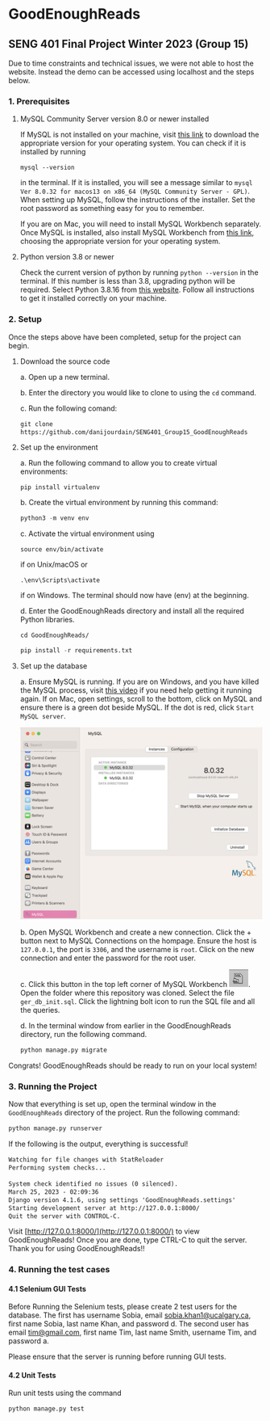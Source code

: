# GoodEnoughReads

## SENG 401 Final Project Winter 2023 (Group 15)

Due to time constraints and technical issues, we were not able to host the website. Instead the demo can be accessed using localhost and the steps below.

### 1. Prerequisites

1. MySQL Community Server version 8.0 or newer installed

    If MySQL is not installed on your machine, visit [this link](https://dev.mysql.com/downloads/mysql/) to download the appropriate version for your operating system. You can check if it is installed by running

    ```terminal
    mysql --version
    ```

    in the terminal. If it is installed, you will see a message similar to `mysql  Ver 8.0.32 for macos13 on x86_64 (MySQL Community Server - GPL)`. When setting up MySQL, follow the instructions of the installer. Set the root password as something easy for you to remember.

    If you are on Mac, you will need to install MySQL Workbench separately. Once MySQL is installed, also install MySQL Workbench from [this link](https://dev.mysql.com/downloads/workbench/), choosing the appropriate version for your operating system.

2. Python version 3.8 or newer

    Check the current version of python by running `python --version` in the terminal. If this number is less than 3.8, upgrading python will be required. Select Python 3.8.16 from [this website](https://www.python.org/downloads/). Follow all instructions to get it installed correctly on your machine.

### 2. Setup

Once the steps above have been completed, setup for the project can begin.

1. Download the source code

    a. Open up a new terminal.

    b. Enter the directory you would like to clone to using the `cd` command.

    c. Run the following comand:

    ```git
    git clone https://github.com/danijourdain/SENG401_Group15_GoodEnoughReads
    ```

2. Set up the environment

    a. Run the following command to allow you to create virtual environments:

    ```python
    pip install virtualenv
    ```

    b. Create the virtual environment by running this command:

    ```python
    python3 -m venv env
    ```

    c. Activate the virtual environment using

    ```terminal
    source env/bin/activate
    ```

    if on Unix/macOS or

    ```command prompt
    .\env\Scripts\activate
    ```

    if on Windows. The terminal should now have (env) at the beginning.

    d. Enter the GoodEnoughReads directory and install all the required Python libraries.

    ```terminal
    cd GoodEnoughReads/
    ```

    ```python
    pip install -r requirements.txt
    ```

3. Set up the database

    a. Ensure MySQL is running. If you are on Windows, and you have killed the MySQL process, visit [this video](https://www.youtube.com/watch?v=TRispu6xgiA) if you need help getting it running again. If on Mac, open settings, scroll to the bottom, click on MySQL and ensure there is a green dot beside MySQL. If the dot is red, click `Start MySQL server`.

    ![Check MySQL is running on Mac](./media/MySQLRunningMac.png)

    b. Open MySQL Workbench and create a new connection. Click the + button next to MySQL Connections on the hompage. Ensure the host is `127.0.0.1`, the port is `3306`, and the username is `root`. Click on the new connection and enter the password for the root user.

    c. Click this button in the top left corner of MySQL Workbench ![Open s SQL Script file in a new query tab button](./media/OpenSQLScript.png).  Open the folder where this repository was cloned. Select the file `ger_db_init.sql`. Click the lightning bolt icon to run the SQL file and all the queries.

    d. In the terminal window from earlier in the GoodEnoughReads directory, run the following command.

    ```python
    python manage.py migrate
    ```

Congrats! GoodEnoughReads should be ready to run on your local system!

### 3. Running the Project

Now that everything is set up, open the terminal window in the `GoodEnoughReads` directory of the project. Run the following command:

```python
python manage.py runserver
```

If the following is the output, everything is successful!

```command
Watching for file changes with StatReloader
Performing system checks...

System check identified no issues (0 silenced).
March 25, 2023 - 02:09:36
Django version 4.1.6, using settings 'GoodEnoughReads.settings'
Starting development server at http://127.0.0.1:8000/
Quit the server with CONTROL-C.
```

Visit [http://127.0.0.1:8000/](http://127.0.0.1:8000/) to view GoodEnoughReads! Once you are done, type CTRL-C to quit the server. Thank you for using GoodEnoughReads!!

### 4. Running the test cases

#### 4.1 Selenium GUI Tests

Before Running the Selenium tests, please create 2 test users for the database. The first has username Sobia, email sobia.khan1@ucalgary.ca, first name Sobia, last name Khan, and password d. The second user has email tim@gmail.com, first name Tim, last name Smith, username Tim, and password a.

Please ensure that the server is running before running GUI tests.

#### 4.2 Unit Tests

Run unit tests using the command

```python
python manage.py test
```
